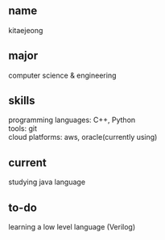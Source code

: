 ## name  
kitaejeong

## major  
computer science & engineering

## skills  
programming languages: C++, Python  
tools: git  
cloud platforms: aws, oracle(currently using)

## current
studying java language  

## to-do  
learning a low level language (Verilog)
